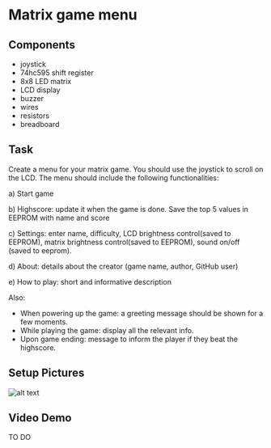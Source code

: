# Matrix game menu #

## Components 

* joystick
* 74hc595 shift register
* 8x8 LED matrix
* LCD display
* buzzer
* wires
* resistors 
* breadboard

## Task

Create a menu for your matrix game. You should use the joystick to scroll on the LCD. The menu should include the following functionalities:

a) Start game

b) Highscore: update it when the game is done. Save the top 5 values in EEPROM with name and score

c) Settings: enter name, difficulty, LCD brightness control(saved to EEPROM), matrix brightness control(saved to EEPROM), sound on/off (saved to eeprom).

d) About: details about the creator (game name, author, GitHub user)

e) How to play: short and informative description

Also: 
- When powering up the game: a greeting message should be shown for a few moments.
- While playing the game: display all the relevant info.
- Upon game ending: message to inform the player if they beat the highscore.

## Setup Pictures
![alt text](https://github.com/ralucsandu/IntroductionToRobotics/blob/main/Homework5/setup-picture.jpg?raw=true)

## Video Demo
TO DO
